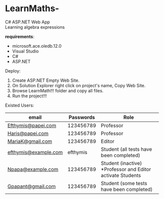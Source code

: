 # LearnMaths-
C# ASP.NET Web App<br>
Learning algebra expressions 

**requirements**:
* microsoft.ace.oledb.12.0
* Visual Studio
* C#
* ASP.NET

Deploy:
1. Create ASP.NET Empty Web Site.
2. On Solution Explorer right click on project's name, Copy Web Site.
3. Browse LearnMath!!! folder and copy all files.
4. Run the project!!! 

Existed Users:
	
| email               | Passwords    |   Role | 
|--------------------|--------------|------------------------------------------------------------|
| Efthymis@papei.com  |  123456789   |  Professor                                                  |
| Haris@papei.com     |  123456789   |  Professor                                                  |
| MariaK@gmail.com    |  123456789   |  Editor                                                     |
| efthymis@example.com|  efthymis    |  Student  (all tests have been completed)                   |
| Npapa@example.com   |  123456789   |  Student  (inactive) *Professor and Editor activate Students|
| Gpapant@gmail.com   |  123456789   |  Student  (some tests have been completed)                  |
